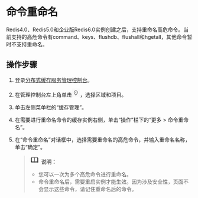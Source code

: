 # 命令重命名<a name="ZH-CN_TOPIC_0284242776"></a>

Redis4.0、Redis5.0和企业版Redis6.0实例创建之后，支持重命名高危命令。当前支持的高危命令有command、keys、flushdb、flushall和hgetall，其他命令暂时不支持重命名。

## 操作步骤<a name="section167018562117"></a>

1.  登录[分布式缓存服务管理控制台](https://console.huaweicloud.com/dcs)。
2.  在管理控制台左上角单击![](figures/icon-region.png)，选择区域和项目。
3.  单击左侧菜单栏的“缓存管理”。
4.  在需要进行重命名命令的缓存实例右侧，单击“操作”栏下的“更多 \> 命令重命名”。
5.  在“命令重命名”对话框中，选择需要重命名的高危命令，并输入重命名名称，单击“确定”。

    >![](public_sys-resources/icon-note.gif) **说明：** 
    >-   您可以一次为多个高危命令进行重命名。
    >-   命令重命名后，需要重启实例才能生效。因为涉及安全性，页面不会显示这些命令，请记住重命名后的命令。


